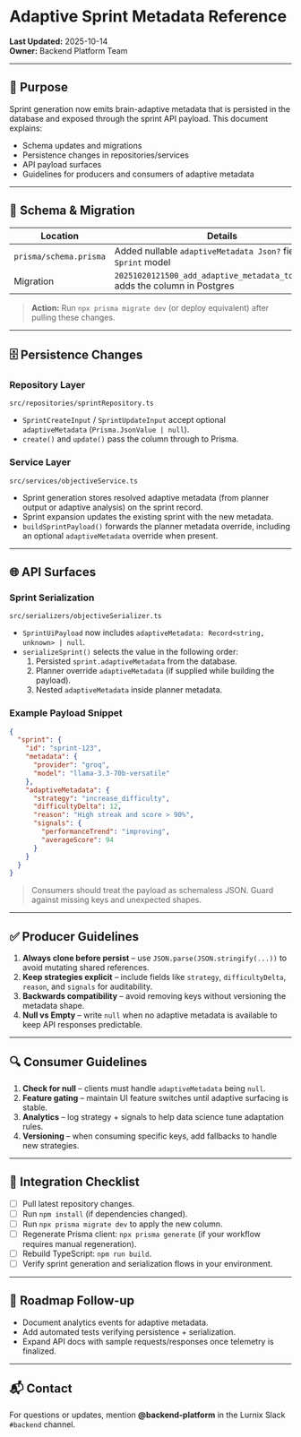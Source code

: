 # Adaptive Sprint Metadata Reference

**Last Updated:** 2025-10-14  
**Owner:** Backend Platform Team

---

## 🎯 Purpose

Sprint generation now emits brain-adaptive metadata that is persisted in the database and exposed through the sprint API payload. This document explains:

- Schema updates and migrations
- Persistence changes in repositories/services
- API payload surfaces
- Guidelines for producers and consumers of adaptive metadata

---

## 🧱 Schema & Migration

| Location | Details |
| --- | --- |
| `prisma/schema.prisma` | Added nullable `adaptiveMetadata Json?` field to `Sprint` model |
| Migration | `20251020121500_add_adaptive_metadata_to_sprints` adds the column in Postgres |

> **Action:** Run `npx prisma migrate dev` (or deploy equivalent) after pulling these changes.

---

## 🗄️ Persistence Changes

### Repository Layer

`src/repositories/sprintRepository.ts`

- `SprintCreateInput` / `SprintUpdateInput` accept optional `adaptiveMetadata` (`Prisma.JsonValue | null`).
- `create()` and `update()` pass the column through to Prisma.

### Service Layer

`src/services/objectiveService.ts`

- Sprint generation stores resolved adaptive metadata (from planner output or adaptive analysis) on the sprint record.
- Sprint expansion updates the existing sprint with the new metadata.
- `buildSprintPayload()` forwards the planner metadata override, including an optional `adaptiveMetadata` override when present.

---

## 🌐 API Surfaces

### Sprint Serialization

`src/serializers/objectiveSerializer.ts`

- `SprintUiPayload` now includes `adaptiveMetadata: Record<string, unknown> | null`.
- `serializeSprint()` selects the value in the following order:
  1. Persisted `sprint.adaptiveMetadata` from the database.
  2. Planner override `adaptiveMetadata` (if supplied while building the payload).
  3. Nested `adaptiveMetadata` inside planner metadata.

### Example Payload Snippet

```json
{
  "sprint": {
    "id": "sprint-123",
    "metadata": {
      "provider": "groq",
      "model": "llama-3.3-70b-versatile"
    },
    "adaptiveMetadata": {
      "strategy": "increase_difficulty",
      "difficultyDelta": 12,
      "reason": "High streak and score > 90%",
      "signals": {
        "performanceTrend": "improving",
        "averageScore": 94
      }
    }
  }
}
```

> Consumers should treat the payload as schemaless JSON. Guard against missing keys and unexpected shapes.

---

## ✅ Producer Guidelines

1. **Always clone before persist** – use `JSON.parse(JSON.stringify(...))` to avoid mutating shared references.
2. **Keep strategies explicit** – include fields like `strategy`, `difficultyDelta`, `reason`, and `signals` for auditability.
3. **Backwards compatibility** – avoid removing keys without versioning the metadata shape.
4. **Null vs Empty** – write `null` when no adaptive metadata is available to keep API responses predictable.

---

## 🔍 Consumer Guidelines

1. **Check for null** – clients must handle `adaptiveMetadata` being `null`.
2. **Feature gating** – maintain UI feature switches until adaptive surfacing is stable.
3. **Analytics** – log strategy + signals to help data science tune adaptation rules.
4. **Versioning** – when consuming specific keys, add fallbacks to handle new strategies.

---

## 📓 Integration Checklist

- [ ] Pull latest repository changes.
- [ ] Run `npm install` (if dependencies changed).
- [ ] Run `npx prisma migrate dev` to apply the new column.
- [ ] Regenerate Prisma client: `npx prisma generate` (if your workflow requires manual regeneration).
- [ ] Rebuild TypeScript: `npm run build`.
- [ ] Verify sprint generation and serialization flows in your environment.

---

## 🧭 Roadmap Follow-up

- Document analytics events for adaptive metadata.
- Add automated tests verifying persistence + serialization.
- Expand API docs with sample requests/responses once telemetry is finalized.

---

## 📬 Contact

For questions or updates, mention **@backend-platform** in the Lurnix Slack `#backend` channel.
